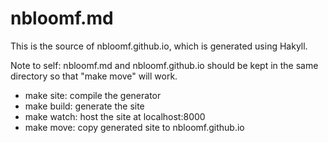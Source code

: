 # nbloomf.md

This is the source of nbloomf.github.io, which is generated using Hakyll.

Note to self: nbloomf.md and nbloomf.github.io should be kept in the same directory so that "make move" will work.

* make site: compile the generator
* make build: generate the site
* make watch: host the site at localhost:8000
* make move: copy generated site to nbloomf.github.io
